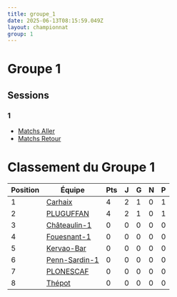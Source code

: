 ```yaml
---
title: groupe_1
date: 2025-06-13T08:15:59.049Z
layout: championnat
group: 1
---
```


# Groupe 1

## Sessions


###  1
- [Matchs Aller](/scores/session-1/groupe-1/aller/)
- [Matchs Retour](/scores/session-1/groupe-1/retour/)

# Classement du Groupe 1

| Position | Équipe | Pts | J | G | N | P  |
|----------|--------|-----|---|-----|-----|-----|
| 1 | [Carhaix](/teams/Carhaix) | 4 | 2 | 1 | 0 | 1 |
| 2 | [PLUGUFFAN](/teams/PLUGUFFAN) | 4 | 2 | 1 | 0 | 1 |
| 3 | [Châteaulin-1](/teams/Châteaulin-1) | 0 | 0 | 0 | 0 | 0 |
| 4 | [Fouesnant-1](/teams/Fouesnant-1) | 0 | 0 | 0 | 0 | 0 |
| 5 | [Kervao-Bar](/teams/Kervao-Bar) | 0 | 0 | 0 | 0 | 0 |
| 6 | [Penn-Sardin-1](/teams/Penn-Sardin-1) | 0 | 0 | 0 | 0 | 0 |
| 7 | [PLONESCAF](/teams/PLONESCAF) | 0 | 0 | 0 | 0 | 0 |
| 8 | [Thépot](/teams/Thépot) | 0 | 0 | 0 | 0 | 0 |